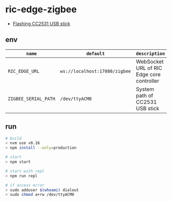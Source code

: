 # ric-edge-zigbee

 - [Flashing CC2531 USB stick](https://www.zigbee2mqtt.io/getting_started/flashing_the_cc2531.html)

## env

| `name`                    | `default`                                 | `description`
| ------------------------- | ----------------------------------------- | --------------------------------- 
| `RIC_EDGE_URL`            | `ws://localhost:17080/zigbee`             | WebSocket URL of RIC Edge core controller
| `ZIGBEE_SERIAL_PATH`      | `/dev/ttyACM0`                            | System path of CC2531 USB stick

## run

```sh
# build
> nvm use v8.16
> npm install --only=production

# start
> npm start

# start with repl
> npm run repl

# if access error
> sudo adduser $(whoami) dialout
> sudo chmod a+rw /dev/ttyACM0

```
